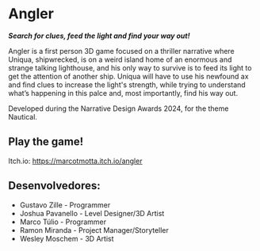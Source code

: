 # Angler
***Search for clues, feed the light and find your way out!***

Angler is a first person 3D game focused on a thriller narrative where Uniqua, shipwrecked, is on a weird island home of an enormous and strange talking lighthouse, and his only way to survive is to feed its light to get the attention of another ship. Uniqua will have to use his newfound ax and find clues to increase the light's strength, while trying to understand what’s happening in this palce and, most importantly, find his way out.

Developed during the Narrative Design Awards 2024, for the theme Nautical.

## Play the game!

Itch.io: https://marcotmotta.itch.io/angler

## Desenvolvedores:

* Gustavo Zille - Programmer
* Joshua Pavanello - Level Designer/3D Artist
* Marco Túlio - Programmer
* Ramon Miranda - Project Manager/Storyteller
* Wesley Moschem - 3D Artist
